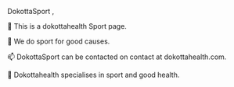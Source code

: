 DokottaSport ,

🔭 This is a dokottahealth Sport page.

🌱 We do sport for good causes.

📫 DokottaSport can be contacted on contact at dokottahealth.com.

🌱 Dokottahealth specialises in sport and good health.
